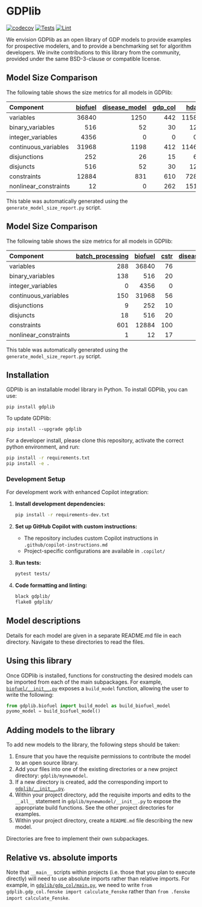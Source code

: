 # GDPlib

[![codecov](https://codecov.io/gh/SECQUOIA/gdplib/branch/main/graph/badge.svg)](https://codecov.io/gh/SECQUOIA/gdplib)
[![Tests](https://github.com/SECQUOIA/gdplib/workflows/Test/badge.svg)](https://github.com/SECQUOIA/gdplib/actions?query=workflow%3ATest)
[![Lint](https://github.com/SECQUOIA/gdplib/workflows/Lint/badge.svg)](https://github.com/SECQUOIA/gdplib/actions?query=workflow%3ALint)

We envision GDPlib as an open library of GDP models to provide examples for prospective modelers, and to provide a benchmarking set for algorithm developers.
We invite contributions to this library from the community, provided under the same BSD-3-clause or compatible license.

## Model Size Comparison

The following table shows the size metrics for all models in GDPlib:

| Component             |   [biofuel](./gdplib/biofuel/) |   [disease_model](./gdplib/disease_model/) |   [gdp_col](./gdplib/gdp_col/) |   [hda](./gdplib/hda/) |   [jobshop](./gdplib/jobshop/) |   [med_term_purchasing](./gdplib/med_term_purchasing/) |   [methanol](./gdplib/methanol/) |   [modprodnet](./gdplib/modprodnet/) |   [positioning](./gdplib/positioning/) |   [spectralog](./gdplib/spectralog/) |   [stranded_gas](./gdplib/stranded_gas/) |   [syngas](./gdplib/syngas/) |
|:----------------------|-------------------------------:|-------------------------------------------:|-------------------------------:|-----------------------:|-------------------------------:|-------------------------------------------------------:|---------------------------------:|-------------------------------------:|---------------------------------------:|-------------------------------------:|-----------------------------------------:|-----------------------------:|
| variables             |                          36840 |                                       1250 |                            442 |                   1158 |                             10 |                                                   1165 |                              287 |                                  488 |                                     56 |                                  128 |                                    57810 |                          367 |
| binary_variables      |                            516 |                                         52 |                             30 |                     12 |                              6 |                                                    216 |                                8 |                                    2 |                                     50 |                                   60 |                                      192 |                           46 |
| integer_variables     |                           4356 |                                          0 |                              0 |                      0 |                              0 |                                                      0 |                                0 |                                  363 |                                      0 |                                    0 |                                    45360 |                            0 |
| continuous_variables  |                          31968 |                                       1198 |                            412 |                   1146 |                              4 |                                                    949 |                              279 |                                  123 |                                      6 |                                   68 |                                    12258 |                          321 |
| disjunctions          |                            252 |                                         26 |                             15 |                      6 |                              3 |                                                     72 |                                4 |                                    1 |                                     25 |                                   30 |                                       96 |                           23 |
| disjuncts             |                            516 |                                         52 |                             30 |                     12 |                              6 |                                                    216 |                                8 |                                    2 |                                     50 |                                   60 |                                      192 |                           46 |
| constraints           |                          12884 |                                        831 |                            610 |                    728 |                              9 |                                                    762 |                              429 |                                  486 |                                     30 |                                  158 |                                    14959 |                          543 |
| nonlinear_constraints |                             12 |                                          0 |                            262 |                    151 |                              0 |                                                      0 |                               55 |                                    1 |                                     25 |                                    8 |                                       18 |                           48 |

This table was automatically generated using the `generate_model_size_report.py` script.

## Model Size Comparison

The following table shows the size metrics for all models in GDPlib:

| Component             |   [batch_processing](./gdplib/batch_processing/) |   [biofuel](./gdplib/biofuel/) |   [cstr](./gdplib/cstr/) |   [disease_model](./gdplib/disease_model/) |   [ex1_linan_2023](./gdplib/ex1_linan_2023/) |   [gdp_col](./gdplib/gdp_col/) |   [hda](./gdplib/hda/) |   [jobshop](./gdplib/jobshop/) |   [med_term_purchasing](./gdplib/med_term_purchasing/) |   [methanol](./gdplib/methanol/) |   [modprodnet](./gdplib/modprodnet/) |   [positioning](./gdplib/positioning/) |   [small_batch](./gdplib/small_batch/) |   [spectralog](./gdplib/spectralog/) |   [stranded_gas](./gdplib/stranded_gas/) |   [syngas](./gdplib/syngas/) |   [water_network](./gdplib/water_network/) |
|:----------------------|-------------------------------------------------:|-------------------------------:|-------------------------:|-------------------------------------------:|---------------------------------------------:|-------------------------------:|-----------------------:|-------------------------------:|-------------------------------------------------------:|---------------------------------:|-------------------------------------:|---------------------------------------:|---------------------------------------:|-------------------------------------:|-----------------------------------------:|-----------------------------:|-------------------------------------------:|
| variables             |                                              288 |                          36840 |                       76 |                                       1250 |                                           12 |                            442 |                   1158 |                             10 |                                                   1165 |                              287 |                                  488 |                                     56 |                                     37 |                                  128 |                                    57810 |                          367 |                                        395 |
| binary_variables      |                                              138 |                            516 |                       20 |                                         52 |                                           10 |                             30 |                     12 |                              6 |                                                    216 |                                8 |                                    2 |                                     50 |                                     18 |                                   60 |                                      192 |                           46 |                                         10 |
| integer_variables     |                                                0 |                           4356 |                        0 |                                          0 |                                            0 |                              0 |                      0 |                              0 |                                                      0 |                                0 |                                  363 |                                      0 |                                      0 |                                    0 |                                    45360 |                            0 |                                          0 |
| continuous_variables  |                                              150 |                          31968 |                       56 |                                       1198 |                                            2 |                            412 |                   1146 |                              4 |                                                    949 |                              279 |                                  123 |                                      6 |                                     19 |                                   68 |                                    12258 |                          321 |                                        385 |
| disjunctions          |                                                9 |                            252 |                       10 |                                         26 |                                            2 |                             15 |                      6 |                              3 |                                                     72 |                                4 |                                    1 |                                     25 |                                      9 |                                   30 |                                       96 |                           23 |                                          5 |
| disjuncts             |                                               18 |                            516 |                       20 |                                         52 |                                           10 |                             30 |                     12 |                              6 |                                                    216 |                                8 |                                    2 |                                     50 |                                     18 |                                   60 |                                      192 |                           46 |                                         10 |
| constraints           |                                              601 |                          12884 |                      100 |                                        831 |                                           10 |                            610 |                    728 |                              9 |                                                    762 |                              429 |                                  486 |                                     30 |                                     34 |                                  158 |                                    14959 |                          543 |                                        329 |
| nonlinear_constraints |                                                1 |                             12 |                       17 |                                          0 |                                            0 |                            262 |                    151 |                              0 |                                                      0 |                               55 |                                    1 |                                     25 |                                      1 |                                    8 |                                       18 |                           48 |                                         33 |

This table was automatically generated using the `generate_model_size_report.py` script.


## Installation

GDPlib is an installable model library in Python.
To install GDPlib, you can use:

```
pip install gdplib
```

To update GDPlib:

```
pip install --upgrade gdplib
```

For a developer install, please clone this repository, activate the correct python environment, and run:

```bash
pip install -r requirements.txt
pip install -e .
```

### Development Setup

For development work with enhanced Copilot integration:

1. **Install development dependencies:**
   ```bash
   pip install -r requirements-dev.txt
   ```

2. **Set up GitHub Copilot with custom instructions:**
   - The repository includes custom Copilot instructions in `.github/copilot-instructions.md`
   - Project-specific configurations are available in `.copilot/`

3. **Run tests:**
   ```bash
   pytest tests/
   ```

4. **Code formatting and linting:**
   ```bash
   black gdplib/
   flake8 gdplib/
   ```

## Model descriptions

Details for each model are given in a separate README.md file in each directory.
Navigate to these directories to read the files.

## Using this library

Once GDPlib is installed, functions for constructing the desired models can be imported from each of the main subpackages.
For example, [``biofuel/__init__.py``](./gdplib/biofuel/__init__.py) exposes a ``build_model`` function, allowing the user to write the following:

```python
from gdplib.biofuel import build_model as build_biofuel_model
pyomo_model = build_biofuel_model()
```

## Adding models to the library

To add new models to the library, the following steps should be taken:

1. Ensure that you have the requisite permissions to contribute the model to an open source library.
2. Add your files into one of the existing directories or a new project directory: ``gdplib/mynewmodel``.
3. If a new directory is created, add the corresponding import to [``gdplib/__init__.py``](./gdplib/__init__.py).
4. Within your project directory, add the requisite imports and edits to the ``__all__`` statement in ``gdplib/mynewmodel/__init__.py`` to expose the appropriate build functions. See the other project directories for examples.
5. Within your project directory, create a ``README.md`` file describing the new model.

Directories are free to implement their own subpackages.

## Relative vs. absolute imports

Note that ``__main__`` scripts within projects (i.e. those that you plan to execute directly) will need to use absolute imports rather than relative imports.
For example, in [``gdplib/gdp_col/main.py``](./gdplib/gdp_col/main.py), we need to write ``from gdplib.gdp_col.fenske import calculate_Fenske`` rather than ``from .fenske import calculate_Fenske``.
